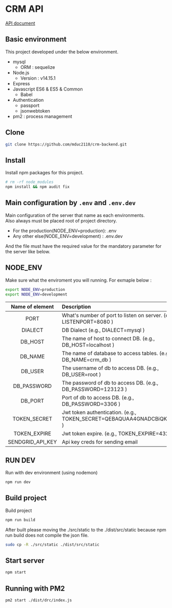 # CRM API

<!-- ## SETUP BABEL -->

<!-- npm install --save-dev babel-cli babel-preset-env babel-preset-es2015 babel-preset-stage-2 nodemon

touch .babelrc
{
"presets": ["env", "stage-2", "es2015"]
}

add this to package.json

"start": "nodemon ./server.js --exec babel-node -e js" -->

[API document](https://documenter.getpostman.com/view/13368750/UVeNn3c7)

## Basic environment

This project developed under the below environment.

-  mysql
   -  ORM : sequelize
-  Node.js
   -  Version : v14.15.1
-  Express
-  Javascript ES6 & ES5 & Common
   -  Babel
-  Authentication
   -  passport
   -  jsonwebtoken
-  pm2 : process management

## Clone

```bash
git clone https://github.com/mduc2110/crm-backend.git
```

## Install

Install npm packages for this project.

```bash
# rm -rf node_modules
npm install && npm audit fix
```

## Main configuration by `.env` and `.env.dev`

Main configuration of the server that name as each environments.<br>
Also always must be placed root of project directory.

-  For the production(NODE_ENV=production): .env
-  Any other else(NODE_ENV=development) : .env.dev

And the file must have the required value for the mandatory parameter for the server like below.

## NODE_ENV

Make sure what the enviroment you will running. For exmaple below :

```bash
export NODE_ENV=production
export NODE_ENV=development
```

| Name of element  | Description                                                            |
| :--------------: | :--------------------------------------------------------------------- |
|       PORT       | What's number of port to listen on server. (e.g., LISTENPORT=8080 )    |
|     DIALECT      | DB Dialect (e.g., DIALECT=mysql )                                      |
|     DB_HOST      | The name of host to connect DB. (e.g., DB_HOST=localhost )             |
|     DB_NAME      | The name of database to access tables. (e.g., DB_NAME=crm_db )         |
|     DB_USER      | The username of db to access DB. (e.g., DB_USER=root )                 |
|   DB_PASSWORD    | The password of db to access DB. (e.g., DB_PASSWORD=123123 )           |
|     DB_PORT      | Port of db to access DB. (e.g., DB_PASSWORD=3306 )                     |
|   TOKEN_SECRET   | Jwt token authentication. (e.g., TOKEN_SECRET=QEBAQUAA4GNADCBiQKBgQC ) |
|   TOKEN_EXPIRE   | Jwt token expire. (e.g., TOKEN_EXPIRE=43200 )                          |
| SENDGRID_API_KEY | Api key creds for sending email                                        |

## RUN DEV

Run with dev environment (using nodemon)

```bash
npm run dev
```

## Build project

Build project

```bash
npm run build
```

After built please moving the ./src/static to the ./dist/src/static because npm run build does not compile the json file.

```bash
sudo cp -R ./src/static ./dist/src/static
```

## Start server

```bash
npm start
```

## Running with PM2

```bash
pm2 start ./dist/drc/index.js
```
